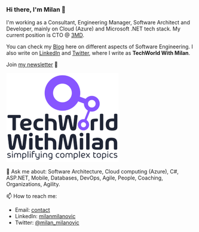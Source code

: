 ### Hi there, I'm Milan 👋

I'm working as a Consultant, Engineering Manager, Software Architect and Developer, mainly on Cloud (Azure) and Microsoft .NET tech stack. My current position is CTO @ [3MD](https://www.3mdinc.com).

You can check my [Blog](https://milan.milanovic.org/#posts) here on different aspects of Software Engineering. I also write on [LinkedIn](https://www.linkedin.com/in/milanmilanovic/) and [Twitter](https://twitter.com/milan_milanovic), where I write as **TechWorld With Milan**.

Join [my newsletter](https://newsletter.techworld-with-milan.com/) 📝

![TechWorld With Milan](TechWorld-logo---transparent.png)

💬 Ask me about: Software Architecture, Cloud computing (Azure), C#, ASP.NET, Mobile, Databases, DevOps, Agile, People, Coaching, Organizations, Agility. 

📫 How to reach me:

* Email: [contact](https://milan.milanovic.org/#contact)
* LinkedIn: [milanmilanovic](https://www.linkedin.com/in/milanmilanovic/)
* Twitter: [@milan_milanovic](https://twitter.com/milan_milanovic)

<!--
**milanm/milanm** is a ✨ _special_ ✨ repository because its `README.md` (this file) appears on your GitHub profile.

Here are some ideas to get you started:

- 🔭 I’m currently working on ...
- 🌱 I’m currently learning ...
- 👯 I’m looking to collaborate on ...
- 🤔 I’m looking for help with ...
- 💬 Ask me about ...
- 📫 How to reach me: ...
- 😄 Pronouns: ...
- ⚡ Fun fact: ...
-->


